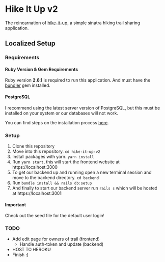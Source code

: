 # Hike It Up v2
The reincarnation of [hike-it-up](https://hike-it-up.herokuapp.com), a simple sinatra hiking trail sharing application. 

## Localized Setup

### Requirements

#### Ruby Version & Gem Requirements
Ruby version **2.6.1** is required to run this application.
And must have the [bundler](https://bundler.io/) gem installed.

#### PostgreSQL
I recommend using the latest server version of PostgreSQL, but this must be installed on your system or our databases will not work.

You can find steps on the installation process [here](https://www.postgresql.org/download/).

### Setup

1. Clone this repository
2. Move into this repository. `cd hike-it-up-v2`
3. Install packages with yarn. `yarn install`
4. Run `yarn start`, this will start the frontend website at https://localhost:3000
6. To get our backend up and running open a new terminal session and move to the backend directory. `cd backend`
7. Run `bundle install && rails db:setup`
8. And finally to start our backend server run `rails s` which will be hosted at https://localhost:3001

#### Important
Check out the seed file for the default user login!


### TODO
* Add edit page for owners of trail (frontend)
  * Handle auth-token and update (backend)
* HOST TO HEROKU
* Finish :)